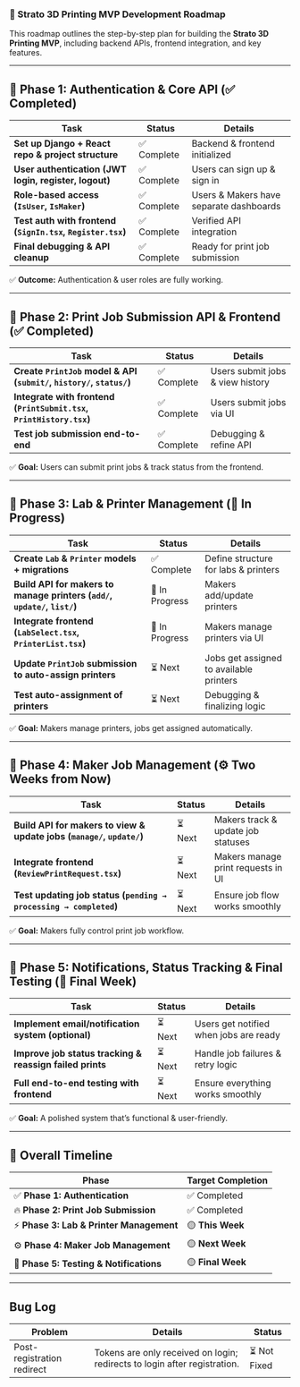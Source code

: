 ### **🚀 Strato 3D Printing MVP Development Roadmap**
This roadmap outlines the step-by-step plan for building the **Strato 3D Printing MVP**, including backend APIs, frontend integration, and key features.  

---

## **📌 Phase 1: Authentication & Core API (✅ Completed)**
| **Task** | **Status** | **Details** |
|------------|------------|------------|
| **Set up Django + React repo & project structure** | ✅ Complete | Backend & frontend initialized |
| **User authentication (JWT login, register, logout)** | ✅ Complete | Users can sign up & sign in |
| **Role-based access (`IsUser`, `IsMaker`)** | ✅ Complete | Users & Makers have separate dashboards |
| **Test auth with frontend (`SignIn.tsx`, `Register.tsx`)** | ✅ Complete | Verified API integration |
| **Final debugging & API cleanup** | ✅ Complete | Ready for print job submission |

✅ **Outcome:** Authentication & user roles are fully working.

---

## **📌 Phase 2: Print Job Submission API & Frontend (✅ Completed)**
| **Task** | **Status** | **Details** |
|------------|------------|------------|
| **Create `PrintJob` model & API (`submit/`, `history/`, `status/`)** | ✅ Complete | Users submit jobs & view history |
| **Integrate with frontend (`PrintSubmit.tsx`, `PrintHistory.tsx`)** | ✅ Complete | Users submit jobs via UI |
| **Test job submission end-to-end** | ✅ Complete | Debugging & refine API |

✅ **Goal:** Users can submit print jobs & track status from the frontend.

---

## **📌 Phase 3: Lab & Printer Management (🔨 In Progress)**
| **Task** | **Status** | **Details** |
|------------|------------|------------|
| **Create `Lab` & `Printer` models + migrations** | ✅ Complete | Define structure for labs & printers |
| **Build API for makers to manage printers (`add/`, `update/`, `list/`)** | 🔨 In Progress| Makers add/update printers |
| **Integrate frontend (`LabSelect.tsx`, `PrinterList.tsx`)** | 🔨 In Progress | Makers manage printers via UI |
| **Update `PrintJob` submission to auto-assign printers** | ⏳ Next | Jobs get assigned to available printers |
| **Test auto-assignment of printers** | ⏳ Next | Debugging & finalizing logic |

✅ **Goal:** Makers manage printers, jobs get assigned automatically.

---

## **📌 Phase 4: Maker Job Management (⚙️ Two Weeks from Now)**
| **Task** | **Status** | **Details** |
|------------|------------|------------|
| **Build API for makers to view & update jobs (`manage/`, `update/`)** | ⏳ Next | Makers track & update job statuses |
| **Integrate frontend (`ReviewPrintRequest.tsx`)** | ⏳ Next | Makers manage print requests in UI |
| **Test updating job status (`pending → processing → completed`)** | ⏳ Next | Ensure job flow works smoothly |

✅ **Goal:** Makers fully control print job workflow.

---

## **📌 Phase 5: Notifications, Status Tracking & Final Testing (🔔 Final Week)**
| **Task** | **Status** | **Details** |
|------------|------------|------------|
| **Implement email/notification system (optional)** | ⏳ Next | Users get notified when jobs are ready |
| **Improve job status tracking & reassign failed prints** | ⏳ Next | Handle job failures & retry logic |
| **Full end-to-end testing with frontend** | ⏳ Next | Ensure everything works smoothly |

✅ **Goal:** A polished system that’s functional & user-friendly.

---

## **📌 Overall Timeline**
| **Phase** | **Target Completion** |
|------------|------------|
| ✅ **Phase 1: Authentication** | ✅ Completed |
| 🔥 **Phase 2: Print Job Submission** | ✅ Completed |
| ⚡ **Phase 3: Lab & Printer Management** | 🟡 **This Week**|
| ⚙️ **Phase 4: Maker Job Management** | 🟡 **Next Week** |
| 🔔 **Phase 5: Testing & Notifications** | 🟡 **Final Week** |

---


## **Bug Log**

| **Problem**                     | **Details**                                         | **Status**   |
|----------------------------------|-----------------------------------------------------|--------------|
| Post-registration redirect      | Tokens are only received on login; redirects to login after registration. | ⏳ Not Fixed  |


